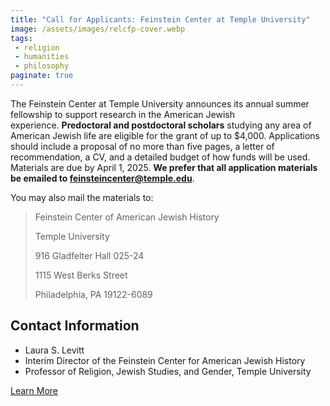 ```yaml
---
title: "Call for Applicants: Feinstein Center at Temple University"
image: /assets/images/relcfp-cover.webp
tags:
 - religion
 - humanities
 - philosophy
paginate: true 
---
```

The Feinstein Center at Temple University announces its annual summer fellowship to support research in the American Jewish experience. **Predoctoral and postdoctoral scholars** studying any area of American Jewish life are eligible for the grant of up to $4,000. Applications should include a proposal of no more than five pages, a letter of recommendation, a CV, and a detailed budget of how funds will be used. Materials are due by April 1, 2025. **We prefer that all application materials be emailed to <feinsteincenter@temple.edu>**.

You may also mail the materials to:

> Feinstein Center of American Jewish History​
>
> Temple University
>
> 916 Gladfelter Hall 025-24
>
> 1115 West Berks Street
>
> Philadelphia, PA 19122-6089

## Contact Information
- Laura S. Levitt
- Interim Director of the Feinstein Center for American Jewish History
- Professor of Religion, Jewish Studies, and Gender, Temple University

[Learn More](https://usreligion.substack.com/p/call-for-applicants-feinstein-center)